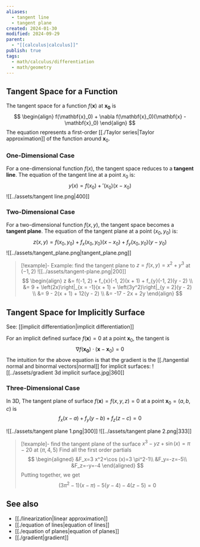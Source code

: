 ```yaml
---
aliases:
  - tangent line
  - tangent plane
created: 2024-01-30
modified: 2024-09-29
parent:
  - "[[calculus|calculus]]"
publish: true
tags:
  - math/calculus/differentiation
  - math/geometry
---
```

## Tangent Space for a Function
The tangent space for a function $f(\mathbf{x})$ at $\mathbf{x_0}$ is
$$
\begin{align}
f(\mathbf{x}_0) + \nabla f(\mathbf{x}_0)(\mathbf{x} - \mathbf{x}_0)
\end{align}
$$
The equation represents a first-order [[./Taylor series|Taylor approximation]] of the function around $\mathbf{x}_0$.

### One-Dimensional Case
For a one-dimensional function $f(x)$, the tangent space reduces to a **tangent line**. The equation of the tangent line at a point $x_0$ is:
$$y(x) = f(x_{0})+'(x_{0})(x-x_{0})$$
![[../assets/tangent line.png|400]]
### Two-Dimensional Case
For a two-dimensional function $f(x, y)$, the tangent space becomes a **tangent plane**. The equation of the tangent plane at a point $(x_0, y_0)$ is:
$$z(x, y) = f(x_{0}, y_{0})+f_x(x_{0}, y_{0})(x-x_{0})+f_y(x_{0}, y_{0})(y-y_{0})$$
![[../assets/tangent_plane.png|tangent_plane.png]]
> [!example]- Example: find the tangent plane to $z = f(x, y) = x^2 + y^3$ at $(-1, 2)$
> ![[../assets/tangent-plane.png|200]]
> $$
  \begin{align}
z &= f(-1, 2) + f_{x}(-1, 2)(x + 1) + f_{y}(-1, 2)(y - 2) \\
&= 9 + \left(2x)\right|_{x = -1}(x + 1) + \left(3y^2)\right|_{y = 2}(y - 2) \\
&= 9 - 2(x + 1) + 12(y - 2) \\
&= -17 - 2x + 2y
  \end{align}
> $$

## Tangent Space for Implicitly Surface
See: [[implicit differentiation|implicit differentiation]]

For an implicit defined surface  $f(\mathbf{x}) = 0$ at a point $\mathbf{x}_0$, the tangent is
$$
{\nabla f}(\mathbf{x_0}) \cdot (\mathbf{x} - \mathbf{x}_0) = 0
$$
The intuition for the above equation is that the gradient is the [[./tangential normal and binormal vectors|normal]] for implicit surfaces:
![[../assets/gradient 3d implicit surface.jpg|360]]

### Three-Dimensional Case
In 3D, The tangent plane of surface $f(\mathbf{x}) = f(x, y, z) = 0$ at a point $\mathbf{x}_0 = (a, b, c)$ is
$$
f_x (x - a) + f_y (y - b) + f_z (z - c) = 0
$$

![[../assets/tangent plane 1.png|300]]   ![[../assets/tangent plane 2.png|333]]

> [!example]- find the tangent plane of the surface $x^3 - yz + \sin(x) = \pi - 20$ at $(\pi, 4, 5)$
> Find all the first order partials
> $$
\begin{aligned}
&F_x=3 x^2+\cos (x)=3 \pi^2-1\\
&F_y=-z=-5\\
&F_z=-y=-4
\end{aligned}
> $$
> Putting together, we get
> $$(3 \pi^2-1)(x- \pi) - 5(y - 4) -4(z - 5) = 0$$

## See also
- [[./linearization|linear approximation]]
- [[./equation of lines|equation of lines]]
- [[./equation of planes|equation of planes]]
- [[./gradient|gradient]]